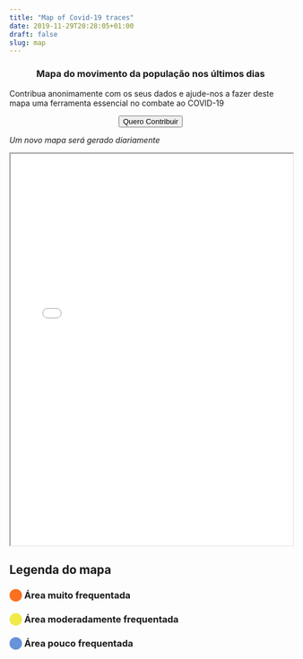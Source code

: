 ```yaml
---
title: "Map of Covid-19 traces"
date: 2019-11-29T20:28:05+01:00
draft: false
slug: map
---
```


<center><h3>Mapa do movimento da população nos últimos dias</h3></center>

Contribua anonimamente com os seus dados e ajude-nos a fazer deste mapa uma ferramenta essencial no combate ao COVID-19

<center>
    <form action='/newcase'>
        <input style="cursor: pointer;"  type="submit" value="Quero Contribuir" />
    </form>
</center>


*Um novo mapa será gerado diariamente*
<iframe src="/map/heatmap.html" width="100%" height="700px"></iframe>


## Legenda do mapa

### <span style="color:#fb7021">⬤</span> Área muito frequentada

### <span style="color:#f0ea4b">⬤</span> Área moderadamente frequentada

### <span style="color:#6693d9">⬤</span> Área pouco frequentada
